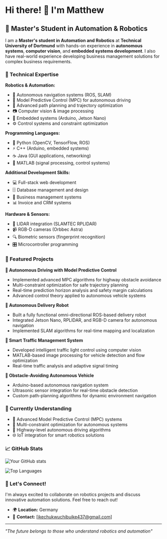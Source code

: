 # Hi there! 👋 I'm Matthew

## 🤖 Master's Student in Automation & Robotics

I am a **Master's student in Automation and Robotics** at **Technical University of Dortmund** with hands-on experience in **autonomous systems**, **computer vision**, and **embedded systems development**. I also have real-world experience developing business management solutions for complex business requirements.

### 🔧 Technical Expertise

**Robotics & Automation:**
- 🤖 Autonomous navigation systems (ROS, SLAM)
- 🚗 Model Predictive Control (MPC) for autonomous driving
- 🎯 Advanced path planning and trajectory optimization
- 📷 Computer vision & image processing
- 🔧 Embedded systems (Arduino, Jetson Nano)
- ⚙️ Control systems and constraint optimization

**Programming Languages:**
- 🐍 Python (OpenCV, TensorFlow, ROS)
- ⚡ C++ (Arduino, embedded systems)
- ☕ Java (GUI applications, networking)
- 🧮 MATLAB (signal processing, control systems)

**Additional Development Skills:**
- 💻 Full-stack web development
- 🗄️ Database management and design
- 🏢 Business management systems
- 📊 Invoice and CRM systems

**Hardware & Sensors:**
- 📡 LIDAR integration (SLAMTEC RPLIDAR)
- 📹 RGB-D cameras (Orbbec Astra)
- 🔍 Biometric sensors (fingerprint recognition)
- 🎛️ Microcontroller programming

### 🚀 Featured Projects

**🧠 Autonomous Driving with Model Predictive Control**
- Implemented advanced MPC algorithms for highway obstacle avoidance
- Multi-constraint optimization for safe trajectory planning
- Real-time prediction horizon analysis and safety margin calculations
- Advanced control theory applied to autonomous vehicle systems

**🤖 Autonomous Delivery Robot**
- Built a fully functional omni-directional ROS-based delivery robot
- Integrated Jetson Nano, RPLIDAR, and RGB-D camera for autonomous navigation
- Implemented SLAM algorithms for real-time mapping and localization

**🚦 Smart Traffic Management System**
- Developed intelligent traffic light control using computer vision
- MATLAB-based image processing for vehicle detection and flow optimization
- Real-time traffic analysis and adaptive signal timing

**🚗 Obstacle-Avoiding Autonomous Vehicle**
- Arduino-based autonomous navigation system
- Ultrasonic sensor integration for real-time obstacle detection
- Custom path-planning algorithms for dynamic environment navigation

### 🎯 Currently Understanding
- 🧠 Advanced Model Predictive Control (MPC) systems
- 🔬 Multi-constraint optimization for autonomous systems
- 🚗 Highway-level autonomous driving algorithms
- 🌐 IoT integration for smart robotics solutions

### 📈 GitHub Stats

![Your GitHub stats](https://github-readme-stats.vercel.app/api?username=BossBykes&show_icons=true&theme=dark&count_private=true)

![Top Languages](https://github-readme-stats.vercel.app/api/top-langs/?username=BossBykes&layout=compact&theme=dark)

### 🤝 Let's Connect!

I'm always excited to collaborate on robotics projects and discuss innovative automation solutions. Feel free to reach out!

- 🌍 **Location:** Germany
- 📧 **Contact:** [ikechukwuchibuike437@gmail.com]

---

*"The future belongs to those who understand robotics and automation"*
